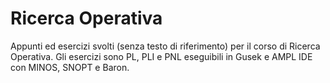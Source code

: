 # Ricerca Operativa
Appunti ed esercizi svolti (senza testo di riferimento) per il corso di Ricerca Operativa. Gli esercizi sono PL, PLI e PNL eseguibili in Gusek e AMPL IDE con MINOS, SNOPT e Baron.
